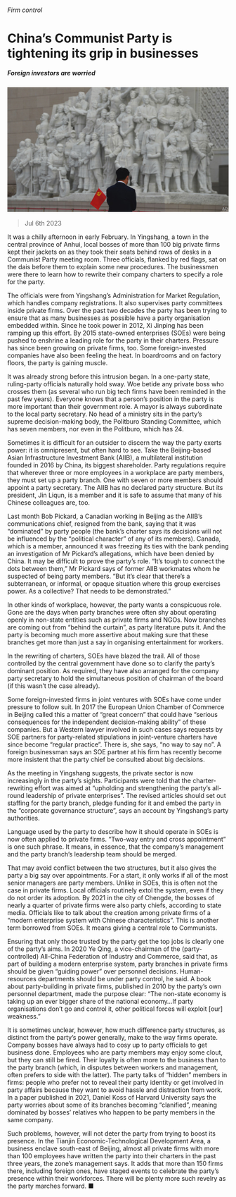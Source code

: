 ###### Firm control

# China’s Communist Party is tightening its grip in businesses 

##### Foreign investors are worried 

![image](images/20230708_CNP003.jpg) 

> Jul 6th 2023 

It was a chilly afternoon in early February. In Yingshang, a town in the central province of Anhui, local bosses of more than 100 big private firms kept their jackets on as they took their seats behind rows of desks in a Communist Party meeting room. Three officials, flanked by red flags, sat on the dais before them to explain some new procedures. The businessmen were there to learn how to rewrite their company charters to specify a role for the party. 

The officials were from Yingshang’s Administration for Market Regulation, which handles company registrations. It also supervises party committees inside private firms. Over the past two decades the party has been trying to ensure that as many businesses as possible have a party organisation embedded within. Since he took power in 2012, Xi Jinping has been ramping up this effort. By 2015 state-owned enterprises (SOEs) were being pushed to enshrine a leading role for the party in their charters. Pressure has since been growing on private firms, too. Some foreign-invested companies have also been feeling the heat. In boardrooms and on factory floors, the party is gaining muscle. 

It was already strong before this intrusion began. In a one-party state, ruling-party officials naturally hold sway. Woe betide any private boss who crosses them (as several who run big tech firms have been reminded in the past few years). Everyone knows that a person’s position in the party is more important than their government role. A mayor is always subordinate to the local party secretary. No head of a ministry sits in the party’s supreme decision-making body, the Politburo Standing Committee, which has seven members, nor even in the Politburo, which has 24. 

Sometimes it is difficult for an outsider to discern the way the party exerts power: it is omnipresent, but often hard to see. Take the Beijing-based Asian Infrastructure Investment Bank (AIIB), a multilateral institution founded in 2016 by China, its biggest shareholder. Party regulations require that wherever three or more employees in a workplace are party members, they must set up a party branch. One with seven or more members should appoint a party secretary. The AIIB has no declared party structure. But its president, Jin Liqun, is a member and it is safe to assume that many of his Chinese colleagues are, too. 

Last month Bob Pickard, a Canadian working in Beijing as the AIIB’s communications chief, resigned from the bank, saying that it was “dominated” by party people (the bank’s charter says its decisions will not be influenced by the “political character” of any of its members). Canada, which is a member, announced it was freezing its ties with the bank pending an investigation of Mr Pickard’s allegations, which have been denied by China. It may be difficult to prove the party’s role. “It’s tough to connect the dots between them,” Mr Pickard says of former AIIB workmates whom he suspected of being party members. “But it’s clear that there’s a subterranean, or informal, or opaque situation where this group exercises power. As a collective? That needs to be demonstrated.” 

In other kinds of workplace, however, the party wants a conspicuous role. Gone are the days when party branches were often shy about operating openly in non-state entities such as private firms and NGOs. Now branches are coming out from “behind the curtain”, as party literature puts it. And the party is becoming much more assertive about making sure that these branches get more than just a say in organising entertainment for workers. 

In the rewriting of charters, SOEs have blazed the trail. All of those controlled by the central government have done so to clarify the party’s dominant position. As required, they have also arranged for the company party secretary to hold the simultaneous position of chairman of the board (if this wasn’t the case already). 

Some foreign-invested firms in joint ventures with SOEs have come under pressure to follow suit. In 2017 the European Union Chamber of Commerce in Beijing called this a matter of “great concern” that could have “serious consequences for the independent decision-making ability” of these companies. But a Western lawyer involved in such cases says requests by SOE partners for party-related stipulations in joint-venture charters have since become “regular practice”. There is, she says, “no way to say no”. A foreign businessman says an SOE partner at his firm has recently become more insistent that the party chief be consulted about big decisions. 

As the meeting in Yingshang suggests, the private sector is now increasingly in the party’s sights. Participants were told that the charter-rewriting effort was aimed at “upholding and strengthening the party’s all-round leadership of private enterprises”. The revised articles should set out staffing for the party branch, pledge funding for it and embed the party in the “corporate governance structure”, says an account by Yingshang’s party authorities. 

Language used by the party to describe how it should operate in SOEs is now often applied to private firms. “Two-way entry and cross appointment” is one such phrase. It means, in essence, that the company’s management and the party branch’s leadership team should be merged.

That may avoid conflict between the two structures, but it also gives the party a big say over appointments. For a start, it only works if all of the most senior managers are party members. Unlike in SOEs, this is often not the case in private firms. Local officials routinely extol the system, even if they do not order its adoption. By 2021 in the city of Chengde, the bosses of nearly a quarter of private firms were also party chiefs, according to state media. Officials like to talk about the creation among private firms of a “modern enterprise system with Chinese characteristics”. This is another term borrowed from SOEs. It means giving a central role to Communists. 

Ensuring that only those trusted by the party get the top jobs is clearly one of the party’s aims. In 2020 Ye Qing, a vice-chairman of the (party-controlled) All-China Federation of Industry and Commerce, said that, as part of building a modern enterprise system, party branches in private firms should be given “guiding power” over personnel decisions. Human-resources departments should be under party control, he said. A book about party-building in private firms, published in 2010 by the party’s own personnel department, made the purpose clear: “The non-state economy is taking up an ever bigger share of the national economy…If party organisations don’t go and control it, other political forces will exploit [our] weakness.”

It is sometimes unclear, however, how much difference party structures, as distinct from the party’s power generally, make to the way firms operate. Company bosses have always had to cosy up to party officials to get business done. Employees who are party members may enjoy some clout, but they can still be fired. Their loyalty is often more to the business than to the party branch (which, in disputes between workers and management, often prefers to side with the latter). The party talks of “hidden” members in firms: people who prefer not to reveal their party identity or get involved in party affairs because they want to avoid hassle and distraction from work. In a paper published in 2021, Daniel Koss of Harvard University says the party worries about some of its branches becoming “clanified”, meaning dominated by bosses’ relatives who happen to be party members in the same company. 

Such problems, however, will not deter the party from trying to boost its presence. In the Tianjin Economic-Technological Development Area, a business enclave south-east of Beijing, almost all private firms with more than 100 employees have written the party into their charters in the past three years, the zone’s management says. It adds that more than 150 firms there, including foreign ones, have staged events to celebrate the party’s presence within their workforces. There will be plenty more such revelry as the party marches forward. ■



